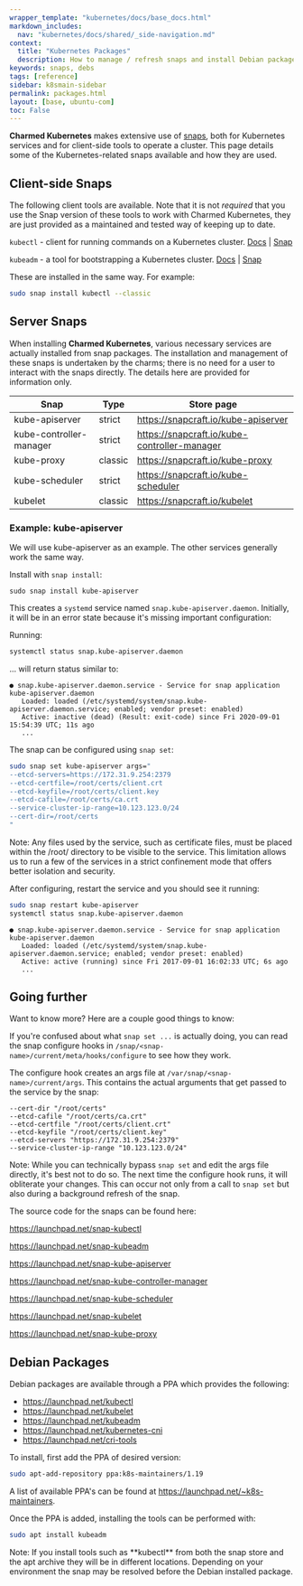```yaml
---
wrapper_template: "kubernetes/docs/base_docs.html"
markdown_includes:
  nav: "kubernetes/docs/shared/_side-navigation.md"
context:
  title: "Kubernetes Packages"
  description: How to manage / refresh snaps and install Debian packages
keywords: snaps, debs
tags: [reference]
sidebar: k8smain-sidebar
permalink: packages.html
layout: [base, ubuntu-com]
toc: False
---
```


**Charmed Kubernetes** makes extensive use of [snaps], both for Kubernetes
services and for client-side tools to operate a cluster. This page details some
of the Kubernetes-related snaps available and how they are used.

## Client-side Snaps

The following client tools are available. Note that it is not _required_ that
you use the Snap version of these tools to work with Charmed Kubernetes, they
are just provided as a maintained and tested way of keeping up to date.

`kubectl` - client for running commands on a Kubernetes cluster. [Docs][kubectl] &#124; [Snap][kubectl-snap]

`kubeadm` - a tool for bootstrapping a Kubernetes cluster. [Docs][kubeadm] &#124; [Snap][kubeadm-snap]

These are installed in the same way. For example:

```bash
sudo snap install kubectl --classic
```

## Server Snaps

When installing **Charmed Kubernetes**, various necessary services are actually
installed from snap packages. The installation and management of these snaps is
undertaken by the charms; there is no need for a user to interact with the
snaps directly. The details here are provided for information only.


| Snap | Type | Store page |
|------|------|------------|
| kube-apiserver | strict | <https://snapcraft.io/kube-apiserver> |
| kube-controller-manager | strict  | <https://snapcraft.io/kube-controller-manager>  |
| kube-proxy | classic | <https://snapcraft.io/kube-proxy> |
| kube-scheduler  |  strict  | <https://snapcraft.io/kube-scheduler>  |
| kubelet  | classic  | <https://snapcraft.io/kubelet>  |

### Example: kube-apiserver

We will use kube-apiserver as an example. The other services generally work the
same way.

Install with `snap install`:

```
sudo snap install kube-apiserver
```

This creates a `systemd` service named `snap.kube-apiserver.daemon`. Initially,
it will be in an error state because it's missing important configuration:

Running:

```bash
systemctl status snap.kube-apiserver.daemon
```

... will return status similar to:

```no-highlight
● snap.kube-apiserver.daemon.service - Service for snap application kube-apiserver.daemon
   Loaded: loaded (/etc/systemd/system/snap.kube-apiserver.daemon.service; enabled; vendor preset: enabled)
   Active: inactive (dead) (Result: exit-code) since Fri 2020-09-01 15:54:39 UTC; 11s ago
   ...
```

The snap can be configured using `snap set`:

```bash
sudo snap set kube-apiserver args="
--etcd-servers=https://172.31.9.254:2379
--etcd-certfile=/root/certs/client.crt
--etcd-keyfile=/root/certs/client.key
--etcd-cafile=/root/certs/ca.crt
--service-cluster-ip-range=10.123.123.0/24
--cert-dir=/root/certs
"
```

<div class="p-notification--information">
  <p class="p-notification__response">
  Note: Any files used by the service, such as certificate files, must be
  placed within the /root/ directory to be visible to the service. This
  limitation allows us to run a few of the services in a strict confinement
  mode that offers better isolation and security.
  </p>
</div>


After configuring, restart the service and you should see it running:

```bash
sudo snap restart kube-apiserver
systemctl status snap.kube-apiserver.daemon
```
```no-highlight
● snap.kube-apiserver.daemon.service - Service for snap application kube-apiserver.daemon
   Loaded: loaded (/etc/systemd/system/snap.kube-apiserver.daemon.service; enabled; vendor preset: enabled)
   Active: active (running) since Fri 2017-09-01 16:02:33 UTC; 6s ago
   ...
```

## Going further

Want to know more? Here are a couple good things to know:

If you're confused about what `snap set ...` is actually doing, you can read
the snap configure hooks in `/snap/<snap-name>/current/meta/hooks/configure` to
see how they work.

The configure hook creates an args file at `/var/snap/<snap-name>/current/args`.
This contains the actual arguments that get passed to the service by the snap:

```
--cert-dir "/root/certs"
--etcd-cafile "/root/certs/ca.crt"
--etcd-certfile "/root/certs/client.crt"
--etcd-keyfile "/root/certs/client.key"
--etcd-servers "https://172.31.9.254:2379"
--service-cluster-ip-range "10.123.123.0/24"
```

<div class="p-notification--information">
  <p class="p-notification__response">
  Note: While you can technically bypass <code>snap set</code> and edit the args file
  directly, it's best not to do so. The next time the configure hook runs, it
  will obliterate your changes. This can occur not only from a call to
  <code>snap set</code> but also during a background refresh of the snap.
  </p>
</div>

The source code for the snaps can be found here:

<https://launchpad.net/snap-kubectl>

<https://launchpad.net/snap-kubeadm>

<https://launchpad.net/snap-kube-apiserver>

<https://launchpad.net/snap-kube-controller-manager>

<https://launchpad.net/snap-kube-scheduler>

<https://launchpad.net/snap-kubelet>

<https://launchpad.net/snap-kube-proxy>

## Debian Packages

Debian packages are available through a PPA which provides the following:

* <https://launchpad.net/kubectl>
* <https://launchpad.net/kubelet>
* <https://launchpad.net/kubeadm>
* <https://launchpad.net/kubernetes-cni>
* <https://launchpad.net/cri-tools>

To install, first add the PPA of desired version:

```bash
sudo apt-add-repository ppa:k8s-maintainers/1.19
```

A list of available PPA's can be found at <https://launchpad.net/~k8s-maintainers>.

Once the PPA is added, installing the tools can be performed with:

```bash
sudo apt install kubeadm
```

<div class="p-notification--information">
  <p class="p-notification__response">
  Note: If you install tools such as **kubectl** from both the snap
  store and the apt archive they will be in different locations. Depending on your
  environment the snap may be resolved before the Debian installed package.
  </p>
</div>

<!-- LINKS -->

[snaps]: https://snapcraft.io/docs
[kubectl]: https://kubernetes.io/docs/reference/kubectl/overview/
[kubeadm]: https://kubernetes.io/docs/reference/setup-tools/kubeadm/
[kubefed]: https://github.com/kubernetes-sigs/kubefed
[kubeadm-snap]: https://snapcraft.io/kubeadm
[kubefed-snap]: https://snapcraft.io/kubefed
[kubectl-snap]: https://snapcraft.io/kubectl
